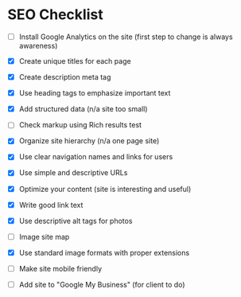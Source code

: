 # SEO Checklist

 - [ ] Install Google Analytics on the site (first step to change is always awareness)
 - [x] Create unique titles for each page
 - [x] Create description meta tag
 - [x] Use heading tags to emphasize important text
 - [x] Add structured data (n/a site too small)
 - [ ] Check markup using Rich results test
 - [x] Organize site hierarchy (n/a one page site)
 - [x] Use clear navigation names and links for users
 - [x] Use simple and descriptive URLs
 - [x] Optimize your content (site is interesting and useful)
 - [x] Write good link text
 - [x] Use descriptive alt tags for photos
 - [ ] Image site map
 - [x] Use standard image formats with proper extensions
 - [ ] Make site mobile friendly
 - [ ] Add site to "Google My Business" (for client to do)


